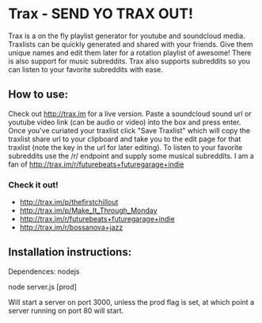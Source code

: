 # Trax - SEND YO TRAX OUT! 

Trax is a on the fly playlist generator for youtube and soundcloud media. Traxlists can be quickly generated and shared with your friends. Give them unique names and edit them later for a rotation playlist of awesome! 
There is also support for music subreddits. Trax also supports subreddits so you can listen to your favorite subreddits with ease.

## How to use:
Check out http://trax.im for a live version. Paste a soundcloud sound url or youtube video link (can be audio or video) into the box and press enter.
Once you've curiated your traxlist click "Save Traxlist" which will copy the traxlist share url to your clipboard and take you to the edit page for that traxlist (note the key in the url for later editing).
To listen to your favorite subreddits use the /r/ endpoint and supply some musical subreddits. I am a fan of http://trax.im/r/futurebeats+futuregarage+indie

### Check it out!
* http://trax.im/p/thefirstchillout
* http://trax.im/p/Make_It_Through_Monday
* http://trax.im/r/futurebeats+futuregarage+indie
* http://trax.im/r/bossanova+jazz


## Installation instructions:
Dependences: nodejs

node server.js [prod]

Will start a server on port 3000, unless the prod flag is set, at which point a server running on port 80 will start.
